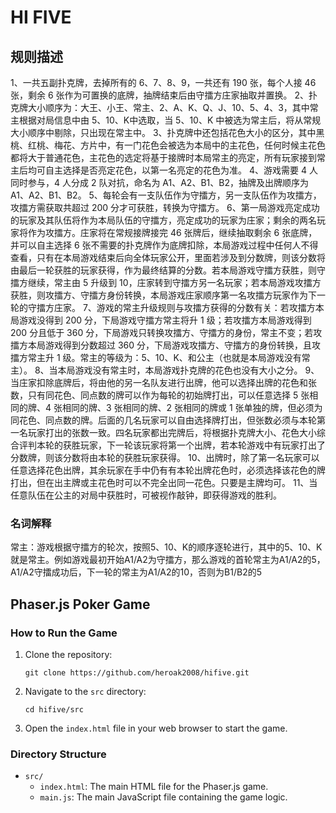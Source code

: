 # HI FIVE
## 规则描述
1、一共五副扑克牌，去掉所有的 6、7、8、9，一共还有 190 张，每个人接 46 张，剩余 6 张作为可置换的底牌，抽牌结束后由守擂方庄家抽取并置换。 
2、扑克牌大小顺序为：大王、小王、常主、2、A、K、Q、J、10、5、4、3，其中常主根据对局信息中由 5、10、K中选取，当 5、10、K 中被选为常主后，将从常规大小顺序中剔除，只出现在常主中。 
3、扑克牌中还包括花色大小的区分，其中黑桃、红桃、梅花、方片中，有一门花色会被选为本局中的主花色，任何时候主花色都将大于普通花色，主花色的选定将基于接牌时本局常主的亮定，所有玩家接到常主后均可自主选择是否亮定花色，以第一名亮定的花色为准。 
4、游戏需要 4 人同时参与，4 人分成 2 队对抗，命名为 A1、A2、B1、B2，抽牌及出牌顺序为 A1、A2、B1、B2。 
5、每轮会有一支队伍作为守擂方，另一支队伍作为攻擂方，攻擂方需获取共超过 200 分才可获胜，转换为守擂方。 
6、第一局游戏亮定成功的玩家及其队伍将作为本局队伍的守擂方，亮定成功的玩家为庄家；剩余的两名玩家将作为攻擂方。庄家将在常规接牌接完 46 张牌后，继续抽取剩余 6 张底牌，并可以自主选择 6 张不需要的扑克牌作为底牌扣除，本局游戏过程中任何人不得查看，只有在本局游戏结束后向全体玩家公开，里面若涉及到分数牌，则该分数将由最后一轮获胜的玩家获得，作为最终结算的分数。若本局游戏守擂方获胜，则守擂方继续，常主由 5 升级到 10，庄家转到守擂方另一名玩家；若本局游戏攻擂方获胜，则攻擂方、守擂方身份转换，本局游戏庄家顺序第一名攻擂方玩家作为下一轮的守擂方庄家。 
7、游戏的常主升级规则与攻擂方获得的分数有关：若攻擂方本局游戏没得到 200 分，下局游戏守擂方常主将升 1 级；若攻擂方本局游戏得到 200 分且低于 360 分，下局游戏只转换攻擂方、守擂方的身份，常主不变；若攻擂方本局游戏得到分数超过 360 分，下局游戏攻擂方、守擂方的身份转换，且攻擂方常主升 1 级。常主的等级为：5、10、K、和公主（也就是本局游戏没有常主）。 
8、当本局游戏没有常主时，本局游戏扑克牌的花色也没有大小之分。 
9、当庄家扣除底牌后，将由他的另一名队友进行出牌，他可以选择出牌的花色和张数，只有同花色、同点数的牌可以作为每轮的初始牌打出，可以任意选择 5 张相同的牌、4 张相同的牌、3 张相同的牌、2 张相同的牌或 1 张单独的牌，但必须为同花色、同点数的牌。后面的几名玩家可以自由选择牌打出，但张数必须与本轮第一名玩家打出的张数一致。四名玩家都出完牌后，将根据扑克牌大小、花色大小综合评判本轮的获胜玩家，下一轮该玩家将第一个出牌，若本轮游戏中有玩家打出了分数牌，则该分数将由本轮的获胜玩家获得。 
10、出牌时，除了第一名玩家可以任意选择花色出牌，其余玩家在手中仍有有本轮出牌花色时，必须选择该花色的牌打出，但在出主牌或主花色时可以不完全出同一花色。只要是主牌均可。 
11、当任意队伍在公主的对局中获胜时，可被视作敲钟，即获得游戏的胜利。

### 名词解释
常主：游戏根据守擂方的轮次，按照5、10、K的顺序逐轮进行，其中的5、10、K就是常主。例如游戏最初开始A1/A2为守擂方，那么游戏的首轮常主为A1/A2的5，A1/A2守擂成功后，下一轮的常主为A1/A2的10，否则为B1/B2的5

## Phaser.js Poker Game

### How to Run the Game

1. Clone the repository:
    ```
    git clone https://github.com/heroak2008/hifive.git
    ```
2. Navigate to the `src` directory:
    ```
    cd hifive/src
    ```
3. Open the `index.html` file in your web browser to start the game.

### Directory Structure

- `src/`
  - `index.html`: The main HTML file for the Phaser.js game.
  - `main.js`: The main JavaScript file containing the game logic.
